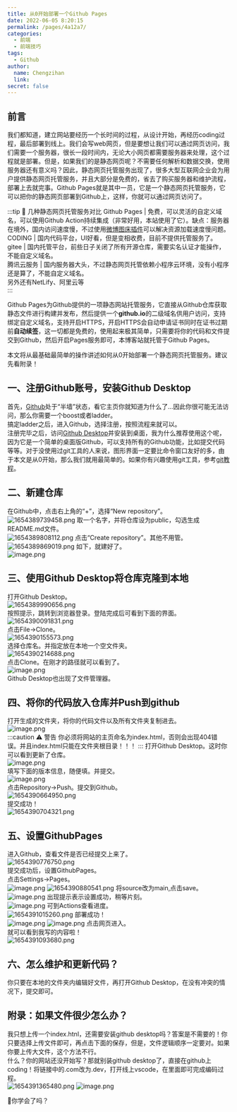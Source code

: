```yaml
---
title: 从0开始部署一个Github Pages
date: 2022-06-05 8:20:15
permalink: /pages/4a12a7/
categories:
  - 前端
  - 前端技巧
tags:
  - Github
author: 
  name: Chengzihan
  link: 
secret: false
---
```

## 前言

我们都知道，建立网站要经历一个长时间的过程，从设计开始，再经历coding过程，最后部署到线上。我们会写web网页，但是要想让我们可以通过网页访问，我们需要一个服务器，很长一段时间内，无论大小网页都需要服务器来处理，这个过程就是部署。但是，如果我们的是静态网页呢？不需要任何解析和数据交换，使用服务器还有意义吗？因此，静态网页托管服务出现了，很多大型互联网企业会为用户提供静态网页托管服务，并且大部分是免费的，省去了购买服务器和维护流程，部署上去就完事。Github Pages就是其中一员，它是一个静态网页托管服务，它可以把你的静态网页部署到Github上，这样，你就可以通过网页访问了。

:::tip 🔔 几种静态网页托管服务对比
Github Pages | 免费，可以灵活的自定义域名，可以使用Github Action持续集成（非常好用，本站使用了它）。缺点：服务器在境外，国内访问速度慢，不过使用[微博图床插件](https://chrome.google.com/webstore/detail/%E5%BE%AE%E5%8D%9A%E5%9B%BE%E5%BA%8A/pinjkilghdfhnkibhcangnpmcpdpmehk)可以解决资源加载速度慢问题。  
CODING | 国内代码平台，UI好看，但是变相收费，目前不提供托管服务了。  
gitee  | 国内托管平台，前些日子关闭了所有开源仓库，需要实名认证才能操作，不能自定义域名。  
腾讯云服务 | 国内服务器大头，不过静态网页托管依赖小程序云环境，没有小程序还是算了，不能自定义域名。  
另外还有NetLify、阿里云等  
:::

Github Pages为Github提供的一项静态网站托管服务，它直接从Github仓库获取静态文件进行构建并发布，然后提供一个**github.io**的二级域名供用户访问，支持绑定自定义域名，支持开启HTTPS，开启HTTPS会自动申请证书同时在证书过期前**自动续签**，这一切都是免费的，使用起来极其简单，只需要将你的代码和文件提交到Github，然后开启Pages服务即可，本博客站就托管于Github Pages。  

本文将从最基础最简单的操作讲述如何从0开始部署一个静态网页托管服务。建议先看附录！  

## 一、注册Github账号，安装Github Desktop

首先，[Github](https://github.com)处于“半墙”状态，看它主页你就知道为什么了...因此你很可能无法访问，那么你需要一个boost或者ladder。  
搞定ladder之后，进入Github，选择注册，按照流程来就可以。  
注册完毕之后，访问[Github Desktop](https://desktop.github.com/)并安装到桌面，我为什么推荐使用这个呢，因为它是一个简单的桌面版Github，可以支持所有的Github功能，比如提交代码等等。对于没使用过git工具的人来说，图形界面一定要比命令窗口友好的多，由于本文是从0开始，那么我们就用最简单的。如果你有兴趣使用git工具，参考[git教程](https://zhuanlan.zhihu.com/p/30044692)。  

## 二、新建仓库

在Github中，点击右上角的“+”，选择“New repository”。  
![1654389739458.png](https://jetzihan-img.oss-cn-beijing.aliyuncs.com/blog/img/006SHRs9gy1h2x2pbb2wgj31ha0o44f4.jpg)
取一个名字，并将仓库设为public，勾选生成README.md文件。  
![1654389808112.png](https://jetzihan-img.oss-cn-beijing.aliyuncs.com/blog/img/006SHRs9gy1h2x2qgjiohj31b00oxakn.jpg)
点击“Create repository”。其他不用管。  
![1654389869019.png](https://jetzihan-img.oss-cn-beijing.aliyuncs.com/blog/img/006SHRs9gy1h2x2riszgnj311g0l6tg2.jpg)
如下，就建好了。  
![image.png](https://jetzihan-img.oss-cn-beijing.aliyuncs.com/blog/img/006SHRs9gy1h2x2s7afw3j31h30nf7e8.jpg)

## 三、使用Github Desktop将仓库克隆到本地

打开Github Desktop。  
![1654389990656.png](https://jetzihan-img.oss-cn-beijing.aliyuncs.com/blog/img/006SHRs9gy1h2x2tlkycoj30g10d040q.jpg)  
按照提示，跳转到浏览器登录。登陆完成后可看到下面的界面。  
![1654390091831.png](https://jetzihan-img.oss-cn-beijing.aliyuncs.com/blog/img/006SHRs9gy1h2x2vdlne6j31hc0srtj0.jpg)  
点击File->Clone。  
![1654390155573.png](https://jetzihan-img.oss-cn-beijing.aliyuncs.com/blog/img/006SHRs9gy1h2x2wgooi7j30uj0fswj1.jpg)  
选择仓库名。并指定放在本地一个空文件夹。  
![1654390214688.png](https://jetzihan-img.oss-cn-beijing.aliyuncs.com/blog/img/006SHRs9gy1h2x2xho22rj30xj0m078z.jpg)  
点击Clone。在刚才的路径就可以看到了。  
![image.png](https://jetzihan-img.oss-cn-beijing.aliyuncs.com/blog/img/006SHRs9gy1h2x2y6rvmij30t60fc0x4.jpg)  
Github Desktop也出现了文件管理器。  

## 四、将你的代码放入仓库并Push到github

打开生成的文件夹，将你的代码文件以及所有文件夹复制进去。  
![image.png](https://jetzihan-img.oss-cn-beijing.aliyuncs.com/blog/img/006SHRs9gy1h2x30ueui2j30rs0guq7q.jpg)  
:::caution ⚠ 警告
你必须将网站的主页命名为index.html，否则会出现404错误。并且index.html只能在文件夹根目录！！！
:::
打开Github Desktop。这时你可以看到更新了仓库。  
![image.png](https://jetzihan-img.oss-cn-beijing.aliyuncs.com/blog/img/006SHRs9gy1h2x32q42bxj31hc0stqa3.jpg)  
填写下面的版本信息，随便填。并提交。  
![image.png](https://jetzihan-img.oss-cn-beijing.aliyuncs.com/blog/img/006SHRs9gy1h2x33sn51kj315p0qy7ai.jpg)  
点击Repository->Push。提交到Github。  
![1654390664950.png](https://jetzihan-img.oss-cn-beijing.aliyuncs.com/blog/img/006SHRs9gy1h2x35a82egj30rh0at0wl.jpg)  
提交成功！  
![1654390704321.png](https://jetzihan-img.oss-cn-beijing.aliyuncs.com/blog/img/006SHRs9gy1h2x35zpnbgj30v508uae0.jpg)

## 五、设置GithubPages

进入Github，查看文件是否已经提交上来了。  
![1654390776750.png](https://jetzihan-img.oss-cn-beijing.aliyuncs.com/blog/img/006SHRs9gy1h2x378n0noj31gt0nck2r.jpg)  
提交成功后，设置GithubPages。  
点击Settings->Pages。  
![image.png](https://jetzihan-img.oss-cn-beijing.aliyuncs.com/blog/img/006SHRs9gy1h2x38hyviaj31450fpwln.jpg)
![1654390880541.png](https://jetzihan-img.oss-cn-beijing.aliyuncs.com/blog/img/006SHRs9gy1h2x3911cj7j31cb0n9k1o.jpg)
将source改为main,点击save。  
![image.png](https://jetzihan-img.oss-cn-beijing.aliyuncs.com/blog/img/006SHRs9gy1h2x3a6ji51j311n0dmjwz.jpg)
出现提示表示设置成功，稍等片刻。  
![image.png](https://jetzihan-img.oss-cn-beijing.aliyuncs.com/blog/img/006SHRs9gy1h2x3akibghj311n0k7jz7.jpg)
可到Actions查看进度。  
![1654391015260.png](https://jetzihan-img.oss-cn-beijing.aliyuncs.com/blog/img/006SHRs9gy1h2x3bd1ykxj31gw0kn130.jpg)
部署成功！  
![image.png](https://jetzihan-img.oss-cn-beijing.aliyuncs.com/blog/img/006SHRs9gy1h2x3brh6ghj315f0k144z.jpg)
![image.png](https://jetzihan-img.oss-cn-beijing.aliyuncs.com/blog/img/006SHRs9gy1h2x3c561tyj31350boq6x.jpg)
点击网页进入。  
就可以看到我写的内容啦！  
![1654391093680.png](https://jetzihan-img.oss-cn-beijing.aliyuncs.com/blog/img/006SHRs9gy1h2x3cq0jj1j31d10i4dkn.jpg)

## 六、怎么维护和更新代码？

你只要在本地的文件夹内编辑好文件，再打开Github Desktop，在没有冲突的情况下，提交即可。  

## 附录：如果文件很少怎么办？

我只想上传一个index.htnl，还需要安装github desktop吗？答案是不需要的！你只要选择上传文件即可，再点击下面的保存，但是，文件逻辑顺序一定要对。如果你要上传大文件，这个方法不行。  
什么？你的网站还没开始写？那就别装github desktop了，直接在github上coding！将链接中的.com改为.dev，打开线上vscode，在里面即可完成编码过程。  
![1654391365480.png](https://jetzihan-img.oss-cn-beijing.aliyuncs.com/blog/img/006SHRs9gy1h2x3hfqm5nj317q03hn0o.jpg)
![image.png](https://jetzihan-img.oss-cn-beijing.aliyuncs.com/blog/img/006SHRs9gy1h2x3j9m3pij31hc0shgy1.jpg)

👀你学会了吗？  
